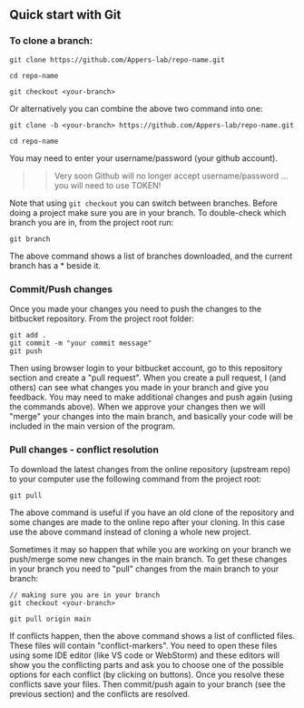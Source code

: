 Quick start with Git
----------------------

### To clone a branch:

```
git clone https://github.com/Appers-lab/repo-name.git

cd repo-name

git checkout <your-branch>
```

Or alternatively you can combine the above two command into one:

```
git clone -b <your-branch> https://github.com/Appers-lab/repo-name.git

cd repo-name
```

You may need to enter your username/password (your github account).

>>Very soon Github will no longer accept username/password ... you will need to use TOKEN!

Note that using `git checkout` you can switch between branches. Before doing a project make sure you are in your branch. To double-check which branch you are in, from the project root run:

```
git branch
```

The above command shows a list of branches downloaded, and the current branch has a * beside it.


### Commit/Push changes
Once you made your changes you need to push the changes to the bitbucket repository. From the project root folder:

```
git add .
git commit -m "your commit message"
git push
```

Then using browser login to your bitbucket account, go to this repository section and create a "pull request". When you create a pull request, I (and others) can see what changes you made in your branch and give you feedback. You may need to make additional changes and push again (using the commands above). When we approve your changes then we will "merge" your changes into the main branch, and basically your code will be included in the main version of the program.

### Pull changes - conflict resolution

To download the latest changes from the online repository (upstream repo) to your computer use the following command from the project root:

```
git pull
```

The above command is useful if you have an old clone of the repository and some changes are made to the online repo after your cloning. In this case use the above command instead of cloning a whole new project.

Sometimes it may so happen that while you are working on your branch we push/merge some new changes in the main branch. To get these changes in your branch you need to "pull" changes from the main branch to your branch:

```
// making sure you are in your branch
git checkout <your-branch>

git pull origin main

```

If conflicts happen, then the above command shows a list of conflicted files. These files will contain "conflict-markers". You need to open these files using some IDE editor (like VS code or WebStorm) and these editors will show you the conflicting parts and ask you to choose one of the possible options for each conflict (by clicking on buttons). Once you resolve these conflicts save your files. Then commit/push again to your branch (see the previous section) and the conflicts are resolved.

